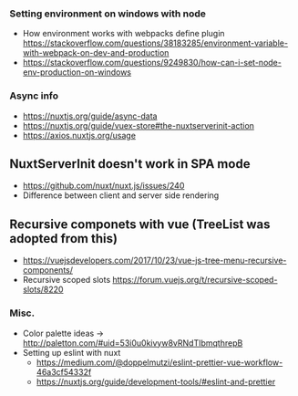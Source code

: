 ### Setting environment on windows with node
+ How environment works with webpacks define plugin https://stackoverflow.com/questions/38183285/environment-variable-with-webpack-on-dev-and-production
+ https://stackoverflow.com/questions/9249830/how-can-i-set-node-env-production-on-windows

### Async info
+ https://nuxtjs.org/guide/async-data
+ https://nuxtjs.org/guide/vuex-store#the-nuxtserverinit-action
+ https://axios.nuxtjs.org/usage

## NuxtServerInit doesn't work in SPA mode
+ https://github.com/nuxt/nuxt.js/issues/240 
+ Difference between client and server side rendering


## Recursive componets with vue (TreeList was adopted from this)
+ https://vuejsdevelopers.com/2017/10/23/vue-js-tree-menu-recursive-components/
+ Recursive scoped slots https://forum.vuejs.org/t/recursive-scoped-slots/8220

### Misc.
 + Color palette ideas -> http://paletton.com/#uid=53i0u0kivyw8vRNdTIbmqthrepB
 + Setting up eslint with nuxt 
    + https://medium.com/@doppelmutzi/eslint-prettier-vue-workflow-46a3cf54332f
    + https://nuxtjs.org/guide/development-tools/#eslint-and-prettier
